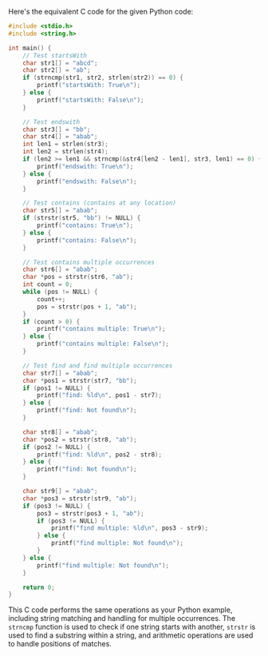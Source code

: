 Here's the equivalent C code for the given Python code:

```c
#include <stdio.h>
#include <string.h>

int main() {
    // Test startsWith
    char str1[] = "abcd";
    char str2[] = "ab";
    if (strncmp(str1, str2, strlen(str2)) == 0) {
        printf("startsWith: True\n");
    } else {
        printf("startsWith: False\n");
    }

    // Test endswith
    char str3[] = "bb";
    char str4[] = "abab";
    int len1 = strlen(str3);
    int len2 = strlen(str4);
    if (len2 >= len1 && strncmp(&str4[len2 - len1], str3, len1) == 0) {
        printf("endswith: True\n");
    } else {
        printf("endswith: False\n");
    }

    // Test contains (contains at any location)
    char str5[] = "abab";
    if (strstr(str5, "bb") != NULL) {
        printf("contains: True\n");
    } else {
        printf("contains: False\n");
    }

    // Test contains multiple occurrences
    char str6[] = "abab";
    char *pos = strstr(str6, "ab");
    int count = 0;
    while (pos != NULL) {
        count++;
        pos = strstr(pos + 1, "ab");
    }
    if (count > 0) {
        printf("contains multiple: True\n");
    } else {
        printf("contains multiple: False\n");
    }

    // Test find and find multiple occurrences
    char str7[] = "abab";
    char *pos1 = strstr(str7, "bb");
    if (pos1 != NULL) {
        printf("find: %ld\n", pos1 - str7);
    } else {
        printf("find: Not found\n");
    }

    char str8[] = "abab";
    char *pos2 = strstr(str8, "ab");
    if (pos2 != NULL) {
        printf("find: %ld\n", pos2 - str8);
    } else {
        printf("find: Not found\n");
    }

    char str9[] = "abab";
    char *pos3 = strstr(str9, "ab");
    if (pos3 != NULL) {
        pos3 = strstr(pos3 + 1, "ab");
        if (pos3 != NULL) {
            printf("find multiple: %ld\n", pos3 - str9);
        } else {
            printf("find multiple: Not found\n");
        }
    } else {
        printf("find multiple: Not found\n");
    }

    return 0;
}
```

This C code performs the same operations as your Python example, including string matching and handling for multiple occurrences. The `strncmp` function is used to check if one string starts with another, `strstr` is used to find a substring within a string, and arithmetic operations are used to handle positions of matches.
